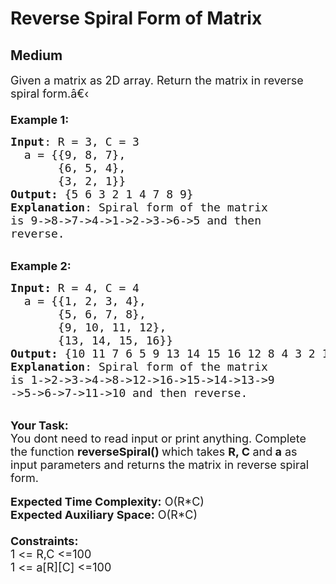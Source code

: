 # Reverse Spiral Form of Matrix
## Medium 
<div class="problem-statement">
                <p></p><p><span style="font-size:18px">Given a matrix as 2D array.&nbsp;Return&nbsp;the matrix in reverse spiral form.â€‹<br>
<br>
<strong>Example 1:</strong></span></p>

<pre><span style="font-size:18px"><strong>Input</strong>: R = 3, C = 3
  a = {{9, 8, 7},
       {6, 5, 4},
&nbsp;      {3, 2, 1}}
<strong>Output: </strong>{5 6 3 2 1 4 7 8 9}&nbsp;
<strong>Explanation</strong>: Spiral form of the matrix
is 9-&gt;8-&gt;7-&gt;4-&gt;1-&gt;2-&gt;3-&gt;6-&gt;5 and then 
reverse.</span>
</pre>

<p><br>
<span style="font-size:18px"><strong>Example 2:</strong></span></p>

<pre><span style="font-size:18px"><strong>Input: </strong>R = 4, C = 4<strong> 
</strong>  a = {{1, 2, 3, 4},
       {5, 6, 7, 8},
&nbsp;      {9, 10, 11, 12}, 
&nbsp;      {13, 14, 15, 16}}
<strong>Output:&nbsp;</strong>{10 11 7 6 5 9 13 14 15 16 12 8 4 3 2 1}
<strong>Explanation</strong>: Spiral form of the matrix
is 1-&gt;2-&gt;3-&gt;4-&gt;8-&gt;12-&gt;16-&gt;15-&gt;14-&gt;13-&gt;9
-&gt;5-&gt;6-&gt;7-&gt;11-&gt;10 and then reverse. 
</span></pre>

<p><br>
<span style="font-size:18px"><strong>Your Task:&nbsp;&nbsp;</strong><br>
You dont need to read input or print anything. Complete the function <strong>reverseSpiral()&nbsp;</strong>which takes <strong>R, C </strong>and<strong> a</strong>&nbsp;as input parameters and returns the matrix in reverse spiral form.</span><br>
<br>
<span style="font-size:18px"><strong>Expected Time Complexity:</strong> O(R*C)<br>
<strong>Expected Auxiliary Space:</strong> O(R*C)<br>
<br>
<strong>Constraints:</strong><br>
1&nbsp;&lt;= R,C&nbsp;&lt;=100<br>
1&nbsp;&lt;= a[R][C] &lt;=100</span></p>
 <p></p>
            </div>